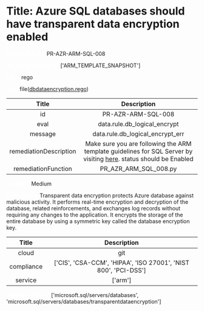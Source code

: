 



# Title: Azure SQL databases should have transparent data encryption enabled


***<font color="white">Master Test Id:</font>*** PR-AZR-ARM-SQL-008

***<font color="white">Master Snapshot Id:</font>*** ['ARM_TEMPLATE_SNAPSHOT']

***<font color="white">type:</font>*** rego

***<font color="white">rule:</font>*** file([dbdataencryption.rego])  
  
  
  
  

|Title|Description|
| :---: | :---: |
|id|PR-AZR-ARM-SQL-008|
|eval|data.rule.db_logical_encrypt|
|message|data.rule.db_logical_encrypt_err|
|remediationDescription|Make sure you are following the ARM template guidelines for SQL Server by visiting <a href='https://docs.microsoft.com/en-us/azure/templates/microsoft.sql/2014-04-01/servers/databases/transparentdataencryption' target='_blank'>here</a>. status should be Enabled|
|remediationFunction|PR_AZR_ARM_SQL_008.py|


***<font color="white">Severity:</font>*** Medium

***<font color="white">Description:</font>*** Transparent data encryption protects Azure database against malicious activity. It performs real-time encryption and decryption of the database, related reinforcements, and exchanges log records without requiring any changes to the application. It encrypts the storage of the entire database by using a symmetric key called the database encryption key.  
  
  

|Title|Description|
| :---: | :---: |
|cloud|git|
|compliance|['CIS', 'CSA-CCM', 'HIPAA', 'ISO 27001', 'NIST 800', 'PCI-DSS']|
|service|['arm']|


***<font color="white">Resource Types:</font>*** ['microsoft.sql/servers/databases', 'microsoft.sql/servers/databases/transparentdataencryption']


[dbdataencryption.rego]: https://github.com/prancer-io/prancer-compliance-test/tree/master/azure/iac/dbdataencryption.rego
